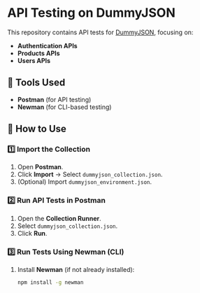 # API Testing on DummyJSON

This repository contains API tests for [DummyJSON](https://dummyjson.com/), focusing on:
- **Authentication APIs**
- **Products APIs**
- **Users APIs**

## 📌 Tools Used
- **Postman** (for API testing)
- **Newman** (for CLI-based testing)

## 🚀 How to Use
### 1️⃣ Import the Collection
1. Open **Postman**.
2. Click **Import** → Select `dummyjson_collection.json`.
3. (Optional) Import `dummyjson_environment.json`.

### 2️⃣ Run API Tests in Postman
1. Open the **Collection Runner**.
2. Select `dummyjson_collection.json`.
3. Click **Run**.

### 3️⃣ Run Tests Using Newman (CLI)
1. Install **Newman** (if not already installed):
   ```sh
   npm install -g newman
